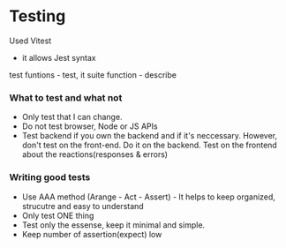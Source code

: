 # Testing
Used Vitest
- it allows Jest syntax

test funtions - test, it
suite function - describe

### What to test and what not
- Only test that I can change.
- Do not test browser, Node or JS APIs
- Test backend if you own the backend and if it's neccessary. 
  However, don't test on the front-end. Do it on the backend.
  Test on the frontend about the reactions(responses & errors)

### Writing good tests
- Use AAA method (Arange - Act - Assert) - It helps to keep organized, strucutre and easy to understand
- Only test ONE thing
- Test only the essense, keep it minimal and simple.
- Keep number of assertion(expect) low